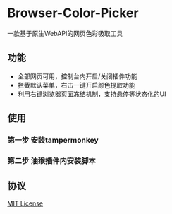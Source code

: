 # Browser-Color-Picker

一款基于原生WebAPI的网页色彩吸取工具

## 功能

- 全部网页可用，控制台内开启/关闭插件功能
- 拦截默认菜单，右击一键开启颜色提取功能
- 利用右键浏览器页面冻结机制，支持悬停等状态化的UI

## 使用

### 第一步 安装tampermonkey

### 第二步 油猴插件内安装脚本

## 协议

[MIT License](LICENSE)
